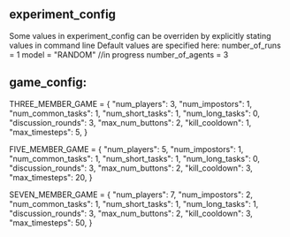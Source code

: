 ## experiment_config
Some values in experiment_config can be overriden by explicitly stating values in command line
Default values are specified here:
number_of_runs = 1
model = "RANDOM" //in progress
number_of_agents = 3

## game_config: 
THREE_MEMBER_GAME = {
    "num_players": 3,
    "num_impostors": 1,
    "num_common_tasks": 1,
    "num_short_tasks": 1,
    "num_long_tasks": 0,
    "discussion_rounds": 3,
    "max_num_buttons": 2,
    "kill_cooldown": 1,
    "max_timesteps": 5,
}

FIVE_MEMBER_GAME = {
    "num_players": 5,
    "num_impostors": 1,
    "num_common_tasks": 1,
    "num_short_tasks": 1,
    "num_long_tasks": 0,
    "discussion_rounds": 3,
    "max_num_buttons": 2,
    "kill_cooldown": 3,
    "max_timesteps": 20,
}

SEVEN_MEMBER_GAME = {
    "num_players": 7,
    "num_impostors": 2,
    "num_common_tasks": 1,
    "num_short_tasks": 1,
    "num_long_tasks": 1,
    "discussion_rounds": 3,
    "max_num_buttons": 2,
    "kill_cooldown": 3,
    "max_timesteps": 50,
}